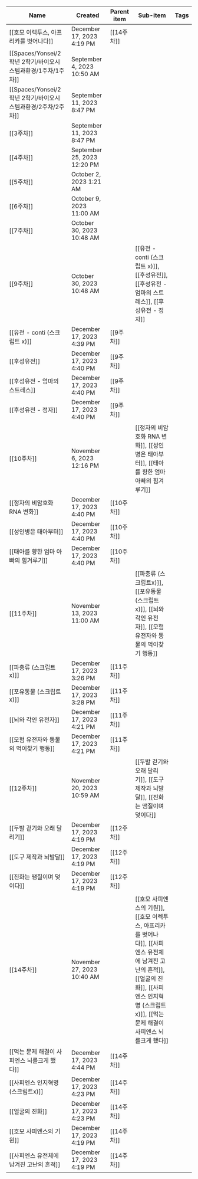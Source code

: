 |Name|Created|Parent item|Sub-item|Tags|
|---|---|---|---|---|
|[[호모 이렉투스, 아프리카를 벗어나다]]|December 17, 2023 4:19 PM|[[14주차]]|||
|[[Spaces/Yonsei/2학년 2학기/바이오시스템과환경/1주차/1주차]]|September 4, 2023 10:50 AM||||
|[[Spaces/Yonsei/2학년 2학기/바이오시스템과환경/2주차/2주차]]|September 11, 2023 8:47 PM||||
|[[3주차]]|September 11, 2023 8:47 PM||||
|[[4주차]]|September 25, 2023 12:20 PM||||
|[[5주차]]|October 2, 2023 1:21 AM||||
|[[6주차]]|October 9, 2023 11:00 AM||||
|[[7주차]]|October 30, 2023 10:48 AM||||
|[[9주차]]|October 30, 2023 10:48 AM||[[유전 - conti (스크립트 x)]], [[후성유전]], [[후성유전 - 엄마의 스트레스]], [[후성유전 - 정자]]||
|[[유전 - conti (스크립트 x)]]|December 17, 2023 4:39 PM|[[9주차]]|||
|[[후성유전]]|December 17, 2023 4:40 PM|[[9주차]]|||
|[[후성유전 - 엄마의 스트레스]]|December 17, 2023 4:40 PM|[[9주차]]|||
|[[후성유전 - 정자]]|December 17, 2023 4:40 PM|[[9주차]]|||
|[[10주차]]|November 6, 2023 12:16 PM||[[정자의 비암호화 RNA 변화]], [[성인병은 태아부터]], [[태아를 향한 엄마 아빠의 힘겨루기]]||
|[[정자의 비암호화 RNA 변화]]|December 17, 2023 4:40 PM|[[10주차]]|||
|[[성인병은 태아부터]]|December 17, 2023 4:40 PM|[[10주차]]|||
|[[태아를 향한 엄마 아빠의 힘겨루기]]|December 17, 2023 4:40 PM|[[10주차]]|||
|[[11주차]]|November 13, 2023 11:00 AM||[[파충류 (스크립트x)]], [[포유동물 (스크립트x)]], [[뇌와 각인 유전자]], [[모험 유전자와 동물의 먹이찾기 행동]]||
|[[파충류 (스크립트x)]]|December 17, 2023 3:26 PM|[[11주차]]|||
|[[포유동물 (스크립트x)]]|December 17, 2023 3:28 PM|[[11주차]]|||
|[[뇌와 각인 유전자]]|December 17, 2023 4:21 PM|[[11주차]]|||
|[[모험 유전자와 동물의 먹이찾기 행동]]|December 17, 2023 4:21 PM|[[11주차]]|||
|[[12주차]]|November 20, 2023 10:59 AM||[[두발 걷기와 오래 달리기]], [[도구 제작과 뇌발달]], [[진화는 땜질이며 덫이다]]||
|[[두발 걷기와 오래 달리기]]|December 17, 2023 4:19 PM|[[12주차]]|||
|[[도구 제작과 뇌발달]]|December 17, 2023 4:19 PM|[[12주차]]|||
|[[진화는 땜질이며 덫이다]]|December 17, 2023 4:19 PM|[[12주차]]|||
|[[14주차]]|November 27, 2023 10:40 AM||[[호모 사피엔스의 기원]], [[호모 이렉투스, 아프리카를 벗어나다]], [[사피엔스 유전체에 남겨진 고난의 흔적]], [[얼굴의 진화]], [[사피엔스 인지혁명 (스크립트x)]], [[먹는 문제 해결이 사피엔스 뇌를크게 했다]]||
|[[먹는 문제 해결이 사피엔스 뇌를크게 했다]]|December 17, 2023 4:44 PM|[[14주차]]|||
|[[사피엔스 인지혁명 (스크립트x)]]|December 17, 2023 4:23 PM|[[14주차]]|||
|[[얼굴의 진화]]|December 17, 2023 4:23 PM|[[14주차]]|||
|[[호모 사피엔스의 기원]]|December 17, 2023 4:19 PM|[[14주차]]|||
|[[사피엔스 유전체에 남겨진 고난의 흔적]]|December 17, 2023 4:19 PM|[[14주차]]|||
